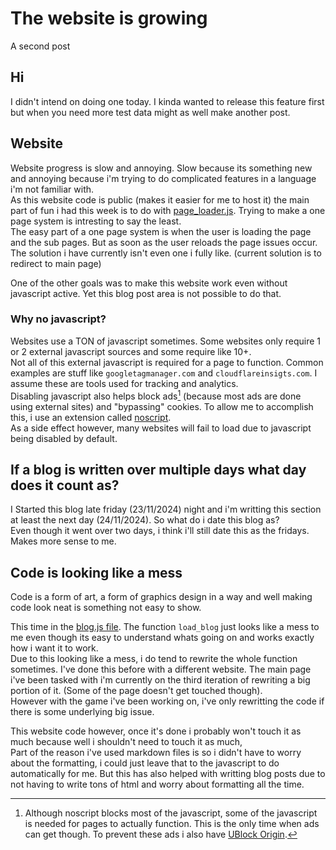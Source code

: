 # The website is growing
A second post

## Hi
I didn't intend on doing one today. I kinda wanted to release this feature first but when you need more test data might as well make another post.

## Website
Website progress is slow and annoying. Slow because its something new and annoying because i'm trying to do complicated features in a language i'm not familiar with.<br>
As this website code is public (makes it easier for me to host it) the main part of fun i had this week is to do with [page_loader.js](../../page_loader.js). Trying to make a one page system is intresting to say the least.<br>
The easy part of a one page system is when the user is loading the page and the sub pages. But as soon as the user reloads the page issues occur.
The solution i have currently isn't even one i fully like. (current solution is to redirect to main page)

One of the other goals was to make this website work even without javascript active. Yet this blog post area is not possible to do that.

### Why no javascript?
Websites use a TON of javascript sometimes. Some websites only require 1 or 2 external javascript sources and some require like 10+.<br>
Not all of this external javascript is required for a page to function. Common examples are stuff like `googletagmanager.com` and `cloudflareinsigts.com`. I assume these are tools used for tracking and analytics.<br>
Disabling javascript also helps block ads[^1] (because most ads are done using external sites) and "bypassing" cookies. To allow me to accomplish this, i use an extension called [noscript](https://noscript.net/).<br>
As a side effect however, many websites will fail to load due to javascript being disabled by default.

[^1]: Although noscript blocks most of the javascript, some of the javascript is needed for pages to actually function. This is the only time when ads can get though. To prevent these ads i also have [UBlock Origin](https://github.com/gorhill/uBlock).

## If a blog is written over multiple days what day does it count as?
I Started this blog late friday (23/11/2024) night and i'm writting this section at least the next day (24/11/2024). So what do i date this blog as?<br>
Even though it went over two days, i think i'll still date this as the fridays. Makes more sense to me.

## Code is looking like a mess
Code is a form of art, a form of graphics design in a way and well making code look neat is something not easy to show.

This time in the [blog.js file](). The function `load_blog` just looks like a mess to me even though its easy to understand whats going on and works exactly how i want it to work.<br>
Due to this looking like a mess, i do tend to rewrite the whole function sometimes. I've done this before with a different website.
The main page i've been tasked with i'm currently on the third iteration of rewriting a big portion of it. (Some of the page doesn't get touched though).<br>
However with the game i've been working on, i've only rewritting the code if there is some underlying big issue.

This website code however, once it's done i probably won't touch it as much because well i shouldn't need to touch it as much,<br>
Part of the reason i've used markdown files is so i didn't have to worry about the formatting, i could just leave that to the javascript to do automatically for me.
But this has also helped with writting blog posts due to not having to write tons of html and worry about formatting all the time.
